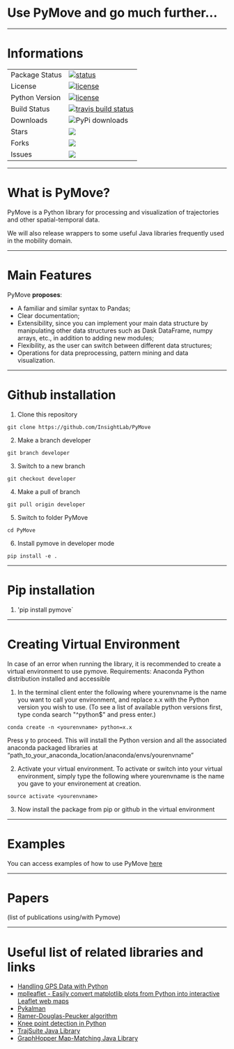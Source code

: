 # Use PyMove and go much further...

---

# Informations

<table>
<tr>
  <td>Package Status</td>
  <td>
    <a href="https://pypi.org/project/pymove/">
    <img src="https://img.shields.io/pypi/status/pymove.svg" alt="status" />
    </a>
  </td>
</tr>
<tr>
  <td>License</td>
  <td>
    <a href="https://github.com/InsightLab/PyMove/blob/developer/LICENSE">
    <img src="https://img.shields.io/badge/License-MIT-yellow.svg" alt="license" />
    </a>
</td>
</tr>
<tr>
  <td>Python Version</td>
  <td>
    <a href="https://img.shields.io/badge/python-3.6%20%7C%203.7%20%7C%203.8-blue">
    <img src="https://img.shields.io/badge/python-3.6%20%7C%203.7%20%7C%203.8-blue" alt="license" />
    </a>
</td>
</tr>
<tr>
  <td>Build Status</td>
  <td>
    <a href="https://travis-ci.org/InsightLab/PyMove/">
    <img src="https://api.travis-ci.org/InsightLab/PyMove.svg?branch=developer" alt="travis build status" />
    </a>
  </td>
</tr>
<tr>
  <td>Downloads</td>
  <td>
    <img src="https://img.shields.io/pypi/dd/pymove" alt="PyPi downloads" />
    </a>
  </td>
</tr>
<tr>
  <td>Stars</td>
  <td>
    <a href="https://github.com/InsightLab/PyMove/stargazers">
    <img src="https://img.shields.io/github/stars/InsightLab/PyMove?style=social"/>
    </a>
  </td>
</tr>
<tr>
  <td>Forks</td>
  <td>
      <a href="https://github.com/InsightLab/PyMove/network/members">
    <img src="https://img.shields.io/github/forks/InsightLab/PyMove?style=social"/>
    </a>
  </td>
</tr>
<tr>
  <td>Issues</td>
  <td>
    <a href="https://github.com/InsightLab/PyMove/issues">
    <img src="https://img.shields.io/github/issues/InsightLab/PyMove"/>
    </a>
  </td>
</tr>
</table>

---

# What is PyMove?

PyMove is a Python library for processing and visualization of trajectories and other spatial-temporal data.

We will also release wrappers to some useful Java libraries frequently used in the mobility domain.

---

# Main Features

PyMove **proposes**:
-  A familiar and similar syntax to Pandas;
-  Clear documentation;
-  Extensibility, since you can implement your main data structure by manipulating other data structures such as Dask DataFrame, numpy arrays, etc., in addition to adding new modules;
-  Flexibility, as the user can switch between different data structures;
-  Operations for data preprocessing, pattern mining and data visualization.

---

# Github installation

1. Clone this repository

`git clone https://github.com/InsightLab/PyMove`

2. Make a branch developer

`git branch developer`

3. Switch to a new branch 

`git checkout developer`

4. Make a pull of branch

`git pull origin developer`

5. Switch to folder PyMove

`cd PyMove`

6. Install pymove in developer mode

`pip install -e .`

---

# Pip installation

1. 'pip install pymove`

---

# Creating Virtual Environment
In case of an error when running the library, it is recommended to create a virtual environment to use pymove. Requirements: 
Anaconda Python distribution installed and accessible

1. In the terminal client enter the following where yourenvname is the name you want to call your environment, and replace x.x with the Python version you wish to use. (To see a list of available python versions first, type conda search "^python$" and press enter.)

`conda create -n <yourenvname> python=x.x`

Press y to proceed. This will install the Python version and all the associated anaconda packaged libraries at “path_to_your_anaconda_location/anaconda/envs/yourenvname”

2. Activate your virtual environment. To activate or switch into your virtual environment, simply type the following where yourenvname is the name you gave to your environement at creation.

`source activate <yourenvname>`

3. Now install the package from pip or github in the virtual environment


---

# Examples

You can access examples of how to use PyMove [here](https://github.com/InsightLab/PyMove/tree/developer/examples)

---

# Papers

(list of publications using/with Pymove)

---

# Useful list of related libraries and links

- [Handling GPS Data with Python](https://github.com/FlorianWilhelm/gps_data_with_python/tree/master/notebooks)
- [mplleaflet - Easily convert matplotlib plots from Python into interactive Leaflet web maps](https://github.com/jwass/mplleaflet)
- [Pykalman](https://github.com/pykalman/pykalman)
- [Ramer-Douglas-Peucker algorithm](https://github.com/fhirschmann/rdp)
- [Knee point detection in Python](https://github.com/arvkevi/kneed)
- [TrajSuite Java Library](https://github.com/lukehb/TrajSuite)
- [GraphHopper Map-Matching Java Library](https://github.com/graphhopper/map-matching)
